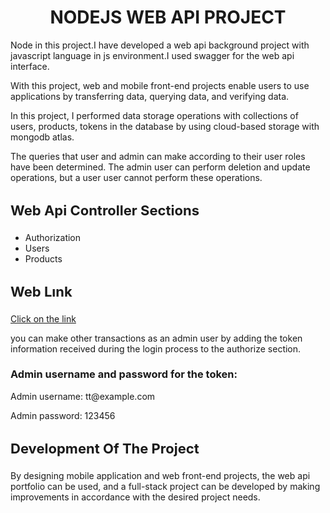 

<h1 style="text-align:center">NODEJS WEB API PROJECT</h1>




<p>Node in this project.I have developed a web api background project with javascript language in js environment.I used swagger for the web api interface.</p>
<p>With this project, web and mobile front-end projects enable users to use applications by transferring data, querying data, and verifying data.</p>
<p>In this project, I performed data storage operations with collections of users, products, tokens in the database by using cloud-based storage with mongodb atlas.</p>
<p>The queries that user and admin can make according to their user roles have been determined.  The admin user can perform deletion and update operations, but a user user cannot perform these operations.</p>

<h3 style="font-size:22px;font-weight:700">Web Api Controller Sections</h3>
<ul>
    <li>Authorization</li>
    <li>Users</li>
    <li>Products</li>
</ul>

<h3 style="font-size:22px;font-weight:700">Web Lınk</h3>
<a href="https://productwebapi.onrender.com/">Click on the link</a>
<p>you can make other transactions as an admin user by adding the token information received during the login process to the authorize section.</p>
<h3>Admin username and password for the token:</h3>
<p>Admin username: tt@example.com</p>
<p>Admin password: 123456</p>

<h3 style="font-size:22px;font-weight:700">Development Of The Project</h3>
<p>By designing mobile application and web front-end projects, the web api portfolio can be used, and a full-stack project can be developed by making improvements in accordance with the desired project needs.</p>